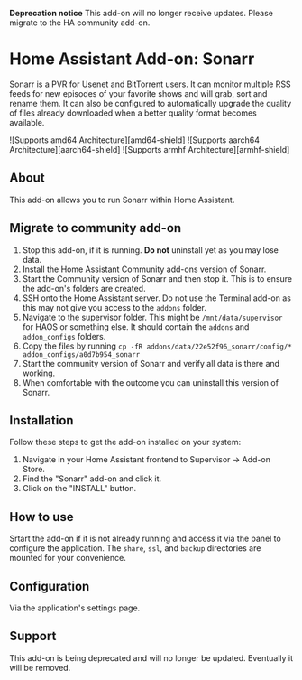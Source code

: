 **Deprecation notice** This add-on will no longer receive updates. Please migrate to the HA community add-on.

# Home Assistant Add-on: Sonarr

Sonarr is a PVR for Usenet and BitTorrent users. It can monitor multiple RSS feeds for new episodes of your favorite shows and will grab, sort and rename them. It can also be configured to automatically upgrade the quality of files already downloaded when a better quality format becomes available.

![Supports amd64 Architecture][amd64-shield] ![Supports aarch64 Architecture][aarch64-shield] ![Supports armhf Architecture][armhf-shield]

## About

This add-on allows you to run Sonarr within Home Assistant.

## Migrate to community add-on

1. Stop this add-on, if it is running. **Do not** uninstall yet as you may lose data.
2. Install the Home Assistant Community add-ons version of Sonarr.
3. Start the Community version of Sonarr and then stop it. This is to ensure the add-on's folders are created.
4. SSH onto the Home Assistant server. Do not use the Terminal add-on as this may not give you access to the `addons` folder.
5. Navigate to the supervisor folder. This might be `/mnt/data/supervisor` for HAOS or something else. It should contain the `addons` and `addon_configs` folders.
6. Copy the files by running `cp -fR addons/data/22e52f96_sonarr/config/* addon_configs/a0d7b954_sonarr`
7. Start the community version of Sonarr and verify all data is there and working.
8. When comfortable with the outcome you can uninstall this version of Sonarr.

## Installation

Follow these steps to get the add-on installed on your system:

1. Navigate in your Home Assistant frontend to Supervisor -> Add-on Store.
2. Find the "Sonarr" add-on and click it.
3. Click on the "INSTALL" button.

## How to use

Srtart the add-on if it is not already running and access it via the panel to configure the application. The `share`, `ssl`, and `backup` directories are mounted for your convenience.

## Configuration

Via the application's settings page.

## Support

This add-on is being deprecated and will no longer be updated. Eventually it will be removed.

